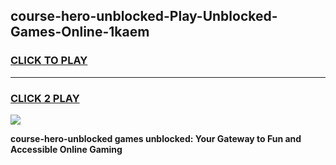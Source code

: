 
## course-hero-unblocked-Play-Unblocked-Games-Online-1kaem
<h3>
<a href="https://premium76.site?title=course-hero-unblocked&ref=25A">CLICK TO PLAY</a></h3>
<hr>

<h3>
<a href="https://premium76.site?title=course-hero-unblocked&ref=25A">CLICK 2 PLAY</a>
  
</h3>

<a href="https://premium76.site?title=course-hero-unblocked&ref=25A"><img src="https://clearcache.store/games.png"></a>


**course-hero-unblocked games unblocked: Your Gateway to Fun and Accessible Online Gaming**
